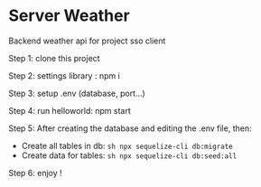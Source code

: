# Server Weather
Backend weather api for project sso client 

Step 1: clone this project

Step 2: settings library :   npm i

Step 3: setup .env (database, port...)

Step 4: run  helloworld:     npm start

Step 5: 
After creating the database and editing the .env file, then:
- Create all tables in db: 
``sh
npx sequelize-cli db:migrate
``
- Create data for tables: 
``sh
npx sequelize-cli db:seed:all
``

Step 6: enjoy !
